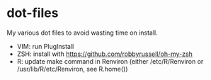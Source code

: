 # dot-files

My various dot files to avoid wasting time on install.

   * VIM: run PlugInstall
   * ZSH: install with https://github.com/robbyrussell/oh-my-zsh
   * R: update make command in Renviron (either /etc/R/Renviron or
     /usr/lib/R/etc/Renviron, see R.home())

